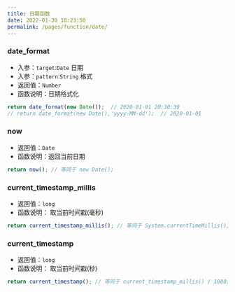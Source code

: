 ```yaml
---
title: 日期函数
date: 2022-01-30 10:23:50
permalink: /pages/function/date/
---
```


### date_format
- 入参：`target`:`Date`    日期
- 入参：`pattern`:`String` 格式
- 返回值：`Number`
- 函数说明：日期格式化
```js
return date_format(new Date());  // 2020-01-01 20:30:30
// return date_format(new Date(),'yyyy-MM-dd');  // 2020-01-01
```

### now
- 返回值：`Date`
- 函数说明：返回当前日期
```js
return now(); // 等同于 new Date();
```

### current_timestamp_millis
- 返回值：`long`
- 函数说明： 取当前时间戳(毫秒)
```js
return current_timestamp_millis(); // 等同于 System.currentTimeMillis();
```

### current_timestamp
- 返回值：`long`
- 函数说明： 取当前时间戳(秒)
```js
return current_timestamp(); // 等同于 current_timestamp_millis() / 1000;
```

